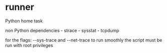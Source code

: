 # runner
Python home task

non Python dependencies
    - strace
    - sysstat
    - tcpdump
    
for the flags: --sys-trace and --net-trace to run smoothly the script must be run with root privileges
